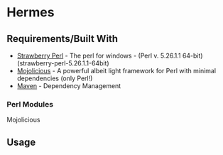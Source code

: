# Hermes

## Requirements/Built With
* [Strawberry Perl](http://strawberryperl.com/) - The perl for windows - (Perl v. 5.26.1.1 64-bit) (strawberry-perl-5.26.1.1-64bit)
* [Mojolicious](http://mojolicious.org) - A powerful albeit light framework for Perl with minimal dependencies (only Perl!)
* [Maven](https://maven.apache.org/) - Dependency Management

### Perl Modules
Mojolicious

## Usage
